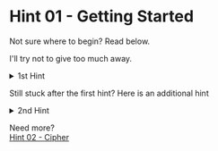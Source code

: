 # Hint 01 - Getting Started

Not sure where to begin? Read below.  
  
I'll try not to give too much away.  
  
<details>
  <summary>1st Hint</summary> 
  Start with the back (head) of the coin. Could the letters with the raised symbols/dots below mean something?   
</details>

Still stuck after the first hint? Here is an additional hint

<details>
  <summary>2nd Hint</summary> 
  The raised dots are in use all around us. Maybe they hold the key to the 'order' of things. 
</details>

Need more?  
[Hint 02 - Cipher](Hints/Hint02.md)
